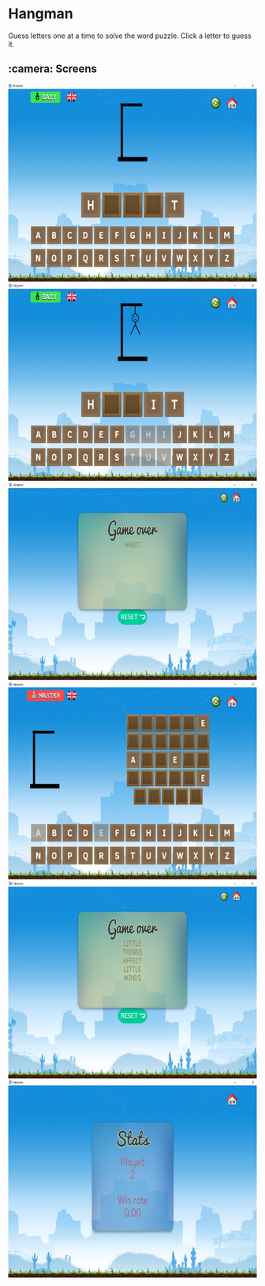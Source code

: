 # Hangman

Guess letters one at a time to solve the word puzzle. Click a letter to guess it.

<h2>:camera: Screens</h2>

<img src="https://github.com/sabauandrei98/unity3d/blob/master/Hangman/Screens/1.png" height="400" width="600">
<img src="https://github.com/sabauandrei98/unity3d/blob/master/Hangman/Screens/2.png" height="400" width="600">
<img src="https://github.com/sabauandrei98/unity3d/blob/master/Hangman/Screens/3.png" height="400" width="600">
<img src="https://github.com/sabauandrei98/unity3d/blob/master/Hangman/Screens/4.png" height="400" width="600">
<img src="https://github.com/sabauandrei98/unity3d/blob/master/Hangman/Screens/5.png" height="400" width="600">
<img src="https://github.com/sabauandrei98/unity3d/blob/master/Hangman/Screens/6.png" height="400" width="600">

